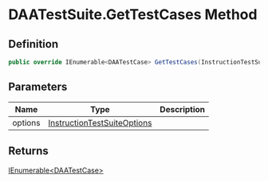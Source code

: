 # DAATestSuite.GetTestCases Method
## Definition

```c#
public override IEnumerable<DAATestCase> GetTestCases(InstructionTestSuiteOptions options);
```

## Parameters

| Name | Type | Description |
| ---- | ---- | ----------- |
| options | [InstructionTestSuiteOptions](MrKWatkins.EmulatorTestSuites.Z80.Instruction.InstructionTestSuiteOptions.md) |  |

## Returns

[IEnumerable&lt;DAATestCase&gt;](https://learn.microsoft.com/en-gb/dotnet/api/System.Collections.Generic.IEnumerable-1)
